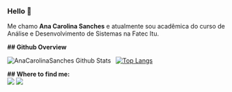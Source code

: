### Hello 👋

<p>
    Me chamo <strong>Ana Carolina Sanches</strong> e atualmente sou acadêmica do curso de Análise e Desenvolvimento de Sistemas  na Fatec Itu.
</p> 
<strong>## Github Overview</strong>

<img align="left" alt="AnaCarolinaSanches Github Stats" src="https://github-readme-stats.vercel.app/api?username=AnaCarolinaSanches&show_icons=true" />    &nbsp;
[![Top Langs](https://github-readme-stats.vercel.app/api/top-langs/?username=AnaCarolinaSanches)](https://github.com/anuraghazra/github-readme-stats) 

<strong>## Where to find me:</strong><br>
[<img src="https://img.shields.io/badge/linkedin-%230077B5.svg?&style=for-the-badge&logo=linkedin&logoColor=white" />](https://www.linkedin.com/in/anacarolinasanches1993/) [<img src = "https://img.shields.io/badge/instagram-%23E4405F.svg?&style=for-the-badge&logo=instagram&logoColor=white">](https://www.instagram.com/_carolinasanches/)
<!--
**AnaCarolinaSanches/AnaCarolinaSanches** is a ✨ _special_ ✨ repository because its `README.md` (this file) appears on your GitHub profile.

Here are some ideas to get you started:

- 🔭 I’m currently working on ...
- 🌱 I’m currently learning ...
- 👯 I’m looking to collaborate on ...
- 🤔 I’m looking for help with ...
- 💬 Ask me about ...
- 📫 How to reach me: ...
- 😄 Pronouns: ...
- ⚡ Fun fact: ...
-->
